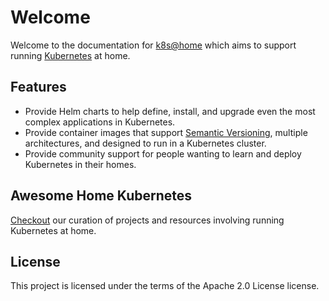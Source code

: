 # Welcome

Welcome to the documentation for [k8s@home](https://github.com/k8s-at-home)
which aims to support running [Kubernetes](https://kubernetes.io/) at home.

## Features

- Provide Helm charts to help define, install, and upgrade even the most
  complex applications in Kubernetes.
- Provide container images that support
  [Semantic Versioning](https://semver.org/), multiple architectures, and
  designed to run in a Kubernetes cluster.
- Provide community support for people wanting to learn and deploy Kubernetes
  in their homes.

## Awesome Home Kubernetes

[Checkout](https://github.com/k8s-at-home/awesome-home-kubernetes) our curation
of projects and resources involving running Kubernetes at home.

## License

This project is licensed under the terms of the Apache 2.0 License license.
